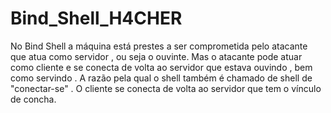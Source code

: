 # Bind_Shell_H4CHER

No Bind Shell a máquina está prestes a ser comprometida pelo atacante que atua como servidor , ou seja o ouvinte. Mas o atacante pode atuar como cliente e se conecta de volta 
ao servidor que estava ouvindo , bem como servindo . A razão pela qual o shell também é chamado de shell de "conectar-se" . O cliente se conecta de volta ao servidor que tem o
vínculo de concha.
